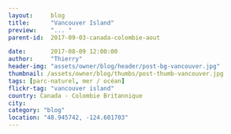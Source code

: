 ```yaml
---
layout:     blog
title:      "Vancouver Island"
preview:    "... "
parent-id:  2017-09-03-canada-colombie-aout

date:       2017-08-09 12:00:00
author:     "Thierry"
header-img: "assets/owner/blog/header/post-bg-vancouver.jpg"
thumbnail: /assets/owner/blog/thumbs/post-thumb-vancouver.jpg
tags: [parc-naturel, mer / océan]
flickr-tag: "vancouver island"
country: Canada - Colombie Britannique
city: 
category: "blog"
location: "48.945742, -124.601703"
---
```


